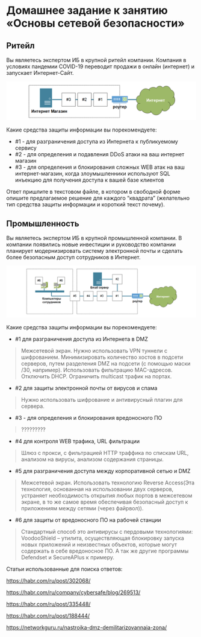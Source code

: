 # Домашнее задание к занятию «Основы сетевой безопасности»


## Ритейл

Вы являетесь экспертом ИБ в крупной ритейл компании. Компания в условиях пандемии COVID-19 переводит продажи в онлайн (интернет) и запускает Интернет-Сайт.

![](pic/retail.png)

Какие средства защиты информации вы порекомендуете:

* \#1 - для разграничения доступа из Интернета к публикуемому сервису
* \#2 - для определения и подавления DDoS атаки на ваш интернет магазин
* \#3 - для определения и блокирования сложных WEB атак на ваш интернет-магазин, когда злоумышленники используют SQL инъекцию для получения доступа к вашей базе клиентов

Ответ пришлите в текстовом файле, в котором в свободной форме опишите предлагаемое решение для каждого “квадрата” (желательно тип средства защиты информации и короткий текст почему).

## Промышленность

Вы являетесь экспертом ИБ в крупной промышленной компании. В компании появились новые инвестиции и руководство компании планирует модернизировать систему электронной почты и сделать более безопасным доступ сотрудников в Интернет.

![](pic/industry.png)

Какие средства защиты информации вы порекомендуете:
* \#1 для разграничения доступа из Интернета в DMZ
> Межсетевой экран. Нужно использовать VPN туннели с шифрованием. Минимизировать количество хостов в подсети серверов, путем разделения DMZ на подсети (с помощью маски /30, например). Использовать фильтрацию MAC-адресов. Отключить DHCP. Ограничить multicast трафик на портах.

* \#2 для защиты электронной почты от вирусов и спама
> Нужно использовать шифрование и антивирусный плагин для сервера.

* \#3 - для определения и блокирования вредоносного ПО
> ?????????
* \#4 для контроля WEB трафика, URL фильтрации
> Шлюз с прокси, с фильтрацией HTTP траффика по спискам URL, анализом на вирусы, анализом содержания страницы.
* \#5 для разграничения доступа между корпоративной сетью и DMZ
> Межсетевой экран. Использовать технологию Reverse Access(Эта технология, основанная на использовании двух серверов, устраняет необходимость открытия любых портов в межсетевом экране, в то же самое время обеспечивая безопасный доступ к приложениям между сетями (через файрвол)).
* \#6 для защиты от вредоносного ПО на рабочей станции
> Стандартный способ это антивирусы c пердовыми технологиями: VoodooShield – утилита, осуществляющая блокировку запуска новых приложений и неизвестных объектов, которые могут содержать в себе вредоносное ПО. А так же другие программы Defendset и SecureAPlus к примеру.




Статьи использованные для поиска ответов:


https://habr.com/ru/post/302068/

https://habr.com/ru/company/cybersafe/blog/269513/

https://habr.com/ru/post/335448/

https://habr.com/ru/post/188444/

https://networkguru.ru/nastroika-dmz-demilitarizovannaia-zona/